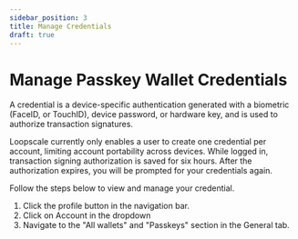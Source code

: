 ```yaml
---
sidebar_position: 3
title: Manage Credentials
draft: true
---
```

# Manage Passkey Wallet Credentials
A credential is a device-specific authentication generated with a biometric (FaceID, or TouchID), device password, or hardware key, and is used to authorize transaction signatures.

Loopscale currently only enables a user to create one credential per account, limiting account portability across devices. While logged in, transaction signing authorization is saved for six hours. After the authorization expires, you will be prompted for your credentials again.

Follow the steps below to view and manage your credential.

1. Click the profile button in the navigation bar.
2. Click on Account in the dropdown
3. Navigate to the "All wallets" and "Passkeys" section in the General tab.